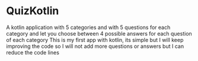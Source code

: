 # QuizKotlin
A kotlin application with 5 categories and with 5 questions for each category and let you choose between 4 possible answers for each question of each category
This is my first app with kotlin, its simple but I will keep improving the code so I will not add more questions or answers but I can reduce the code lines
